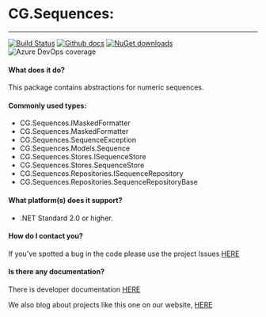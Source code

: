# CG.Sequences: 
---
[![Build Status](https://dev.azure.com/codegator/CG.Sequences/_apis/build/status/CodeGator.CG.Sequences?branchName=main)](https://dev.azure.com/codegator/CG.Sequences/_build/latest?definitionId=37&branchName=main)
[![Github docs](https://img.shields.io/static/v1?label=Documentation&message=online&color=blue)](https://codegator.github.io/CG.Sequences/index.html)
[![NuGet downloads](https://img.shields.io/nuget/dt/CG.Sequences.svg?style=flat)](https://nuget.org/packages/CG.Sequences)
![Azure DevOps coverage](https://img.shields.io/azure-devops/coverage/codegator/CG.Sequences/37)

#### What does it do?
This package contains abstractions for numeric sequences.

#### Commonly used types:
* CG.Sequences.IMaskedFormatter
* CG.Sequences.MaskedFormatter
* CG.Sequences.SequenceException
* CG.Sequences.Models.Sequence
* CG.Sequences.Stores.ISequenceStore
* CG.Sequences.Stores.SequenceStore
* CG.Sequences.Repositories.ISequenceRepository
* CG.Sequences.Repositories.SequenceRepositoryBase

#### What platform(s) does it support?
* .NET Standard 2.0 or higher.

#### How do I contact you?
If you've spotted a bug in the code please use the project Issues [HERE](https://github.com/CodeGator/CG.Sequences/issues)

#### Is there any documentation?
There is developer documentation [HERE](https://codegator.github.io/CG.Sequences/)

We also blog about projects like this one on our website, [HERE](http://www.codegator.com)
